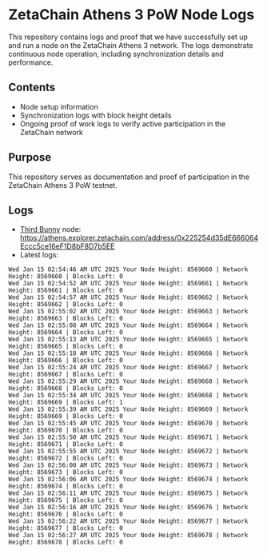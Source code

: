 # ZetaChain Athens 3 PoW Node Logs
This repository contains logs and proof that we have successfully set up and run a node on the ZetaChain Athens 3 network. The logs demonstrate continuous node operation, including synchronization details and performance.

## Contents
- Node setup information
- Synchronization logs with block height details
- Ongoing proof of work logs to verify active participation in the ZetaChain network

## Purpose
This repository serves as documentation and proof of participation in the ZetaChain Athens 3 PoW testnet.

## Logs

- [Third Bunny](https://thirdbunny.xyz/) node: https://athens.explorer.zetachain.com/address/0x225254d35dE666064Eccc5ce16eF1D8bF8D7b5EE
- Latest logs:
```
Wed Jan 15 02:54:46 AM UTC 2025 Your Node Height: 8569660 | Network Height: 8569660 | Blocks Left: 0
Wed Jan 15 02:54:52 AM UTC 2025 Your Node Height: 8569661 | Network Height: 8569661 | Blocks Left: 0
Wed Jan 15 02:54:57 AM UTC 2025 Your Node Height: 8569662 | Network Height: 8569662 | Blocks Left: 0
Wed Jan 15 02:55:02 AM UTC 2025 Your Node Height: 8569663 | Network Height: 8569663 | Blocks Left: 0
Wed Jan 15 02:55:08 AM UTC 2025 Your Node Height: 8569664 | Network Height: 8569664 | Blocks Left: 0
Wed Jan 15 02:55:13 AM UTC 2025 Your Node Height: 8569665 | Network Height: 8569665 | Blocks Left: 0
Wed Jan 15 02:55:18 AM UTC 2025 Your Node Height: 8569666 | Network Height: 8569666 | Blocks Left: 0
Wed Jan 15 02:55:24 AM UTC 2025 Your Node Height: 8569667 | Network Height: 8569667 | Blocks Left: 0
Wed Jan 15 02:55:29 AM UTC 2025 Your Node Height: 8569668 | Network Height: 8569668 | Blocks Left: 0
Wed Jan 15 02:55:34 AM UTC 2025 Your Node Height: 8569668 | Network Height: 8569669 | Blocks Left: 1
Wed Jan 15 02:55:39 AM UTC 2025 Your Node Height: 8569669 | Network Height: 8569669 | Blocks Left: 0
Wed Jan 15 02:55:45 AM UTC 2025 Your Node Height: 8569670 | Network Height: 8569670 | Blocks Left: 0
Wed Jan 15 02:55:50 AM UTC 2025 Your Node Height: 8569671 | Network Height: 8569671 | Blocks Left: 0
Wed Jan 15 02:55:55 AM UTC 2025 Your Node Height: 8569672 | Network Height: 8569672 | Blocks Left: 0
Wed Jan 15 02:56:00 AM UTC 2025 Your Node Height: 8569673 | Network Height: 8569673 | Blocks Left: 0
Wed Jan 15 02:56:06 AM UTC 2025 Your Node Height: 8569674 | Network Height: 8569674 | Blocks Left: 0
Wed Jan 15 02:56:11 AM UTC 2025 Your Node Height: 8569675 | Network Height: 8569675 | Blocks Left: 0
Wed Jan 15 02:56:16 AM UTC 2025 Your Node Height: 8569676 | Network Height: 8569676 | Blocks Left: 0
Wed Jan 15 02:56:22 AM UTC 2025 Your Node Height: 8569677 | Network Height: 8569677 | Blocks Left: 0
Wed Jan 15 02:56:27 AM UTC 2025 Your Node Height: 8569678 | Network Height: 8569678 | Blocks Left: 0
```
